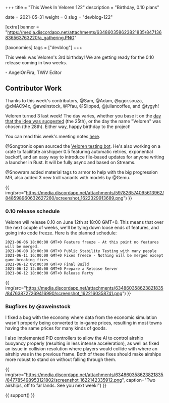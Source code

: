 +++
title = "This Week In Veloren 122"
description = "Birthday, 0.10 plans"

date = 2021-05-31
weight = 0
slug = "devblog-122"

[extra]
banner = "https://media.discordapp.net/attachments/634860358623821835/847136836563763220/a_gathering.PNG"

[taxonomies]
tags = ["devblog"]
+++

This week was Veloren's 3rd birthday! We are getting ready for the 0.10 release
coming in two weeks.

\- AngelOnFira, TWiV Editor

## Contributor Work

Thanks to this week's contributors, @Sam, @Adam, @ygor.souza, @xMAC94x,
@aweinstock, @Pfau, @Slipped, @juliancoffee, and @tygyh!

Veloren turned 3 last week! The day varies, whether you base it on the [day that
the idea was
suggested](https://www.reddit.com/r/CubeWorld/comments/8m079o/cloning_cube_world_not_as_hard_as_you_may_think/)
(the 25th),
or the day the name "Veloren" was chosen (the 28th). Either way, happy birthday to the project!

You can read this week's meeting notes
[here](https://hackmd.io/0ccNtrS8RJuoGI2P68Xrww).

@Songtronix open sourced the [Veloren testing
bot](https://github.com/Songtronix/veloren-server-bot). He's also working
on a
crate to facilitate airshipper 0.5 featuring automatic retries, exponential
backoff, and an easy way to introduce file-based updates for anyone writing a
launcher in Rust. It will be fully async and based on Streams.

@Snowram added material tags to armor to help with the big progression MR,
also added 3 new troll variants with models by @Gemu.

{{
  img(src="https://media.discordapp.net/attachments/597826574095613962/848598960632627260/screenshot_1622329913689.png")
}}

### 0.10 release schedule

Veloren will release 0.10 on June 12th at 18:00 GMT+0. This means that over the
next couple of weeks, we'll be tying down loose ends of features, and going into
code freeze. Here is the planned schedule:

```
2021-06-06 18:00:00 GMT+0 Feature freeze - At this point no features will be merged.
2021-06-08 18:00:00 GMT+0 Public Stability Testing with many people
2021-06-11 16:00:00 GMT+0 Fixes freeze - Nothing will be merged except game-breaking fixes
2021-06-12 09:00:00 GMT+0 Final Build
2021-06-12 12:00:00 GMT+0 Prepare a Release Server
2021-06-12 18:00:00 GMT+0 Release Party
```

{{
  img(src="https://media.discordapp.net/attachments/634860358623821835/847638727269416990/screenshot_1622160358741.png")
}}

### Bugfixes by @aweinstock

I fixed a bug with the economy where data from the economic simulation wasn't
properly being converted to in-game prices, resulting in most towns having the
same prices for many kinds of goods.

I also implemented PID controllers to allow the AI to control airship buoyancy
properly (resulting in less intense acceleration), as well as fixed an issue in
collision resolution where players would collide with where an airship was in
the previous frame. Both of these fixes should make airships more robust to
stand on without falling through them.

{{
  img(src="https://media.discordapp.net/attachments/634860358623821835/847785498953121802/screenshot_1622142335912.png",
  caption="Two airships, off to far lands. See you next week!")
}}

{{ support() }}
